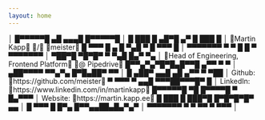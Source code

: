 ```yaml
---
layout: home
---
```


<div class="vcard">
                               │                                                         
   █▀▀▀▀▀█ ▄█ ▄▄▄█   █▀▀▀▀▀█   │                                                         
   █ ███ █ ▄█▀█   ▄▀ █ ███ █   │   <span class="color-229">Martin Kapp</span> <span class="color-90">/</span> <span class="color-215">meister</span>                                 
   █ ▀▀▀ █ ▄ █ ▀▄█ ▀ █ ▀▀▀ █   │                                                         
   ▀▀▀▀▀▀▀ ▀ ▀ █ █ ▀ ▀▀▀▀▀▀▀   │                                                         
   ▀██▀█ ▀█▀█▀ ▀  ▀▄█ █▄▀ ▀▄   │   <span class="color-84">Head of Engineering, Frontend Platform</span> <span class="color-215">@ Pipedrive</span>    
   █▀▀▄▀▄▀█▀█▄█▀▀█ ▄▀▀ ▀ ▀     │                                                         
   ▄██▀▀▀▀ ▀▀▄▀▄  █▀█▄██▀ ▀▀   │                                                         
   █  ▄██▀ ▄▄█ ▄█  ▄▀▀ ▀ ▀██   │   Github:    <span class="color-215">https://github.com/meister</span>                 
   ▀ ▀▀▀ ▀ ▄▄█ ▀▀▀██▀▀▀█▀  █   │   LinkedIn:  <span class="color-215">https://www.linkedin.com/in/martinkapp</span>     
   █▀▀▀▀▀█ ▀█ █▀▀▀▀█ ▀ █▄▀▀▀   │   Website:   <span class="color-215">https://martin.kapp.ee</span>                     
   █ ███ █ ███▀█ █▀█▀█▀█▀ ▄▄   │                                                         
   █ ▀▀▀ █ █▀▄ █▀▀▄▄██▄█▄▀▄▀   │                                                         
   ▀▀▀▀▀▀▀ ▀ ▀   ▀▀ ▀    ▀▀▀   │                                                         

</div>
